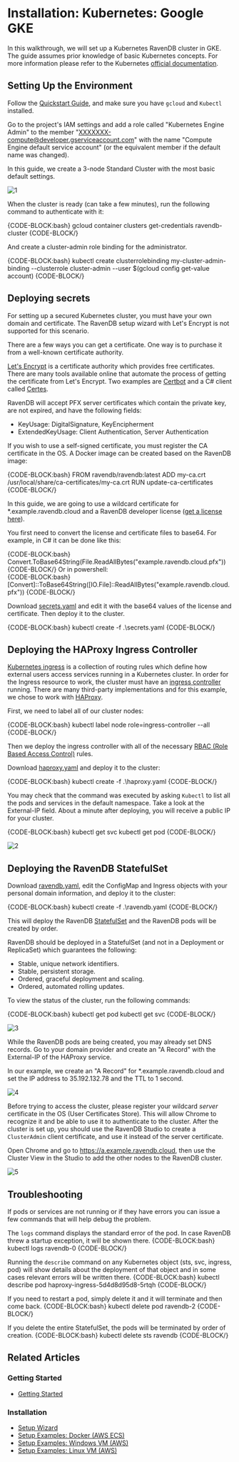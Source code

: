 # Installation: Kubernetes: Google GKE

In this walkthrough, we will set up a Kubernetes RavenDB cluster in GKE. The guide assumes prior knowledge of basic Kubernetes concepts. For more information please refer to the Kubernetes [official documentation](https://kubernetes.io/docs/home/).

## Setting Up the Environment

Follow the [Quickstart Guide](https://cloud.google.com/kubernetes-engine/docs/quickstart), and make sure you have `gcloud` and `Kubectl` installed.

Go to the project's IAM settings and add a role called "Kubernetes Engine Admin" to the member "XXXXXXX-compute@developer.gserviceaccount.com" with the name "Compute Engine default service account" (or the equivalent member if the default name was changed).

In this guide, we create a 3-node Standard Cluster with the most basic default settings.

![1](images/gke/create-cluster.png)  

When the cluster is ready (can take a few minutes), run the following command to authenticate with it:

{CODE-BLOCK:bash}
gcloud container clusters get-credentials ravendb-cluster
{CODE-BLOCK/}

And create a cluster-admin role binding for the administrator.

{CODE-BLOCK:bash}
kubectl create clusterrolebinding my-cluster-admin-binding --clusterrole cluster-admin --user $(gcloud config get-value account)
{CODE-BLOCK/}

## Deploying secrets

For setting up a secured Kubernetes cluster, you must have your own domain and certificate. The RavenDB setup wizard with Let's Encrypt is not supported for this scenario.

There are a few ways you can get a certificate. One way is to purchase it from a well-known certificate authority. 

[Let's Encrypt](https://letsencrypt.org/) is a certificate authority which provides free certificates. 
There are many tools available online that automate the process of getting the certificate from Let's Encrypt. Two examples are [Certbot](https://certbot.eff.org/) and a C# client called [Certes](https://github.com/fszlin/certes/).

RavenDB will accept PFX server certificates which contain the private key, are not expired, and have the following fields:

- KeyUsage: DigitalSignature, KeyEncipherment
- ExtendedKeyUsage: Client Authentication, Server Authentication

If you wish to use a self-signed certificate, you must register the CA certificate in the OS. A Docker image can be created based on the RavenDB image:

{CODE-BLOCK:bash}
FROM ravendb/ravendb:latest
ADD my-ca.crt /usr/local/share/ca-certificates/my-ca.crt
RUN update-ca-certificates
{CODE-BLOCK/}

In this guide, we are going to use a wildcard certificate for *.example.ravendb.cloud and a RavenDB developer license ([get a license here](https://ravendb.net/buy)).

You first need to convert the license and certificate files to base64. For example, in C# it can be done like this:

{CODE-BLOCK:bash}
Convert.ToBase64String(File.ReadAllBytes("example.ravendb.cloud.pfx"))
{CODE-BLOCK/}
Or in powershell:  
{CODE-BLOCK:bash}
[Convert]::ToBase64String([IO.File]::ReadAllBytes("example.ravendb.cloud.pfx"))
{CODE-BLOCK/}

Download [secrets.yaml](https://raw.githubusercontent.com/ravendb/docs/master/Documentation/4.1/Raven.Documentation.Pages/start/installation/setup-examples/Kubernetes/yamls/secrets.yaml) and edit it with the base64 values of the license and certificate. Then deploy it to the cluster.

{CODE-BLOCK:bash}
kubectl create -f .\secrets.yaml
{CODE-BLOCK/}

## Deploying the HAProxy Ingress Controller

[Kubernetes ingress](https://kubernetes.io/docs/concepts/services-networking/ingress/) is a collection of routing rules which define how external users access services running in a Kubernetes cluster. 
In order for the Ingress resource to work, the cluster must have an [ingress controller](https://kubernetes.io/docs/concepts/services-networking/ingress-controllers/) running. 
There are many third-party implementations and for this example, we chose to work with [HAProxy](https://github.com/jcmoraisjr/haproxy-ingress).

First, we need to label all of our cluster nodes: 

{CODE-BLOCK:bash}
kubectl label node role=ingress-controller --all
{CODE-BLOCK/}

Then we deploy the ingress controller with all of the necessary [RBAC (Role Based Access Control)](https://github.com/jcmoraisjr/haproxy-ingress/tree/master/examples/rbac) rules.

Download [haproxy.yaml](https://raw.githubusercontent.com/ravendb/docs/master/Documentation/4.1/Raven.Documentation.Pages/start/installation/setup-examples/Kubernetes/yamls/haproxy.yaml) and deploy it to the cluster:

{CODE-BLOCK:bash}
kubectl create -f .\haproxy.yaml
{CODE-BLOCK/}

You may check that the command was executed by asking `Kubectl` to list all the pods and services in the default namespace. 
Take a look at the External-IP field. About a minute after deploying, you will receive a public IP for your cluster. 

{CODE-BLOCK:bash}
kubectl get svc
kubectl get pod
{CODE-BLOCK/}

![2](images/pending-ip.png)  

## Deploying the RavenDB StatefulSet

Download [ravendb.yaml](https://raw.githubusercontent.com/ravendb/docs/master/Documentation/4.1/Raven.Documentation.Pages/start/installation/setup-examples/Kubernetes/yamls/gke/ravendb.yaml), edit the ConfigMap and Ingress objects with your personal domain information, and deploy it to the cluster:

{CODE-BLOCK:bash}
kubectl create -f .\ravendb.yaml
{CODE-BLOCK/}

This will deploy the RavenDB [StatefulSet](https://kubernetes.io/docs/concepts/workloads/controllers/statefulset/) and the RavenDB pods will be created by order.

RavenDB should be deployed in a StatefulSet (and not in a Deployment or ReplicaSet) which guarantees the following: 

- Stable, unique network identifiers.  
- Stable, persistent storage.  
- Ordered, graceful deployment and scaling.  
- Ordered, automated rolling updates.  

To view the status of the cluster, run the following commands:

{CODE-BLOCK:bash}
kubectl get pod
kubectl get svc
{CODE-BLOCK/}

![3](images/container-creating.png)  

While the RavenDB pods are being created, you may already set DNS records. Go to your domain provider and create an "A Record" with the External-IP of the HAProxy service.

In our example, we create an "A Record" for *.example.ravendb.cloud and set the IP address to 35.192.132.78 and the TTL to 1 second.

![4](images/dns.png)  

Before trying to access the cluster, please register your wildcard *server* certificate in the OS (User Certificates Store). 
This will allow Chrome to recognize it and be able to use it to authenticate to the cluster. 
After the cluster is set up, you should use the RavenDB Studio to create a `ClusterAdmin` client certificate, and use it instead of the server certificate.

Open Chrome and go to https://a.example.ravendb.cloud, then use the Cluster View in the Studio to add the other nodes to the RavenDB cluster.

![5](images/add-node.png) 

## Troubleshooting

If pods or services are not running or if they have errors you can issue a few commands that will help debug the problem.

The `logs` command displays the standard error of the pod. In case RavenDB threw a startup exception, it will be shown there.
{CODE-BLOCK:bash}
kubectl logs ravendb-0
{CODE-BLOCK/}

Running the `describe` command on any Kubernetes object (sts, svc, ingress, pod) will show details about the deployment of that object and in some cases relevant errors will be written there.
{CODE-BLOCK:bash}
kubectl describe pod haproxy-ingress-5d4d8d95d8-5rtqh
{CODE-BLOCK/}

If you need to restart a pod, simply delete it and it will terminate and then come back.
{CODE-BLOCK:bash}
kubectl delete pod ravendb-2
{CODE-BLOCK/}

If you delete the entire StatefulSet, the pods will be terminated by order of creation. 
{CODE-BLOCK:bash}
kubectl delete sts ravendb
{CODE-BLOCK/}

## Related Articles

### Getting Started

- [Getting Started](../../../start/getting-started)

### Installation

- [Setup Wizard](../../../start/installation/setup-wizard)
- [Setup Examples: Docker (AWS ECS)](../../../start/installation/setup-examples/aws-docker-linux-vm)
- [Setup Examples: Windows VM (AWS)](../../../start/installation/setup-examples/aws-windows-vm)
- [Setup Examples: Linux VM (AWS)](../../../start/installation/setup-examples/aws-linux-vm)
